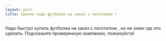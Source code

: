 ```yaml
---
layout: post 
title: Срочно надо футболки на заказ с логотипом ! 
--- 
```

Надо быстро купить футболки на заказ с логотипом , но не знаю где это сделать. Подскажите проверенную компанию, пожалуйста!